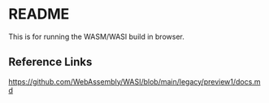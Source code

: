 # README

This is for running the WASM/WASI build
in browser.

## Reference Links

https://github.com/WebAssembly/WASI/blob/main/legacy/preview1/docs.md
